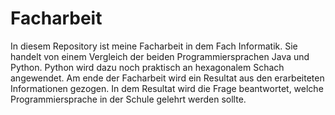 # Facharbeit
In diesem Repository ist meine Facharbeit in dem Fach Informatik. Sie handelt von einem Vergleich der beiden Programmiersprachen Java und Python. Python wird dazu noch praktisch an hexagonalem Schach angewendet. Am ende der Facharbeit wird ein Resultat aus den erarbeiteten Informationen gezogen. In dem Resultat wird die Frage beantwortet, welche Programmiersprache in der Schule gelehrt werden sollte.
